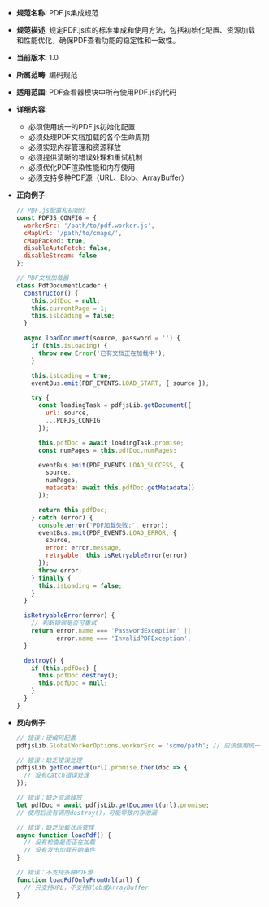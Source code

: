 - **规范名称**: PDF.js集成规范
- **规范描述**: 规定PDF.js库的标准集成和使用方法，包括初始化配置、资源加载和性能优化，确保PDF查看功能的稳定性和一致性。
- **当前版本**: 1.0
- **所属范畴**: 编码规范
- **适用范围**: PDF查看器模块中所有使用PDF.js的代码
- **详细内容**: 
  - 必须使用统一的PDF.js初始化配置
  - 必须处理PDF文档加载的各个生命周期
  - 必须实现内存管理和资源释放
  - 必须提供清晰的错误处理和重试机制
  - 必须优化PDF渲染性能和内存使用
  - 必须支持多种PDF源（URL、Blob、ArrayBuffer）

- **正向例子**:
  ```javascript
  // PDF.js配置和初始化
  const PDFJS_CONFIG = {
    workerSrc: '/path/to/pdf.worker.js',
    cMapUrl: '/path/to/cmaps/',
    cMapPacked: true,
    disableAutoFetch: false,
    disableStream: false
  };

  // PDF文档加载器
  class PdfDocumentLoader {
    constructor() {
      this.pdfDoc = null;
      this.currentPage = 1;
      this.isLoading = false;
    }

    async loadDocument(source, password = '') {
      if (this.isLoading) {
        throw new Error('已有文档正在加载中');
      }

      this.isLoading = true;
      eventBus.emit(PDF_EVENTS.LOAD_START, { source });

      try {
        const loadingTask = pdfjsLib.getDocument({
          url: source,
          ...PDFJS_CONFIG
        });

        this.pdfDoc = await loadingTask.promise;
        const numPages = this.pdfDoc.numPages;

        eventBus.emit(PDF_EVENTS.LOAD_SUCCESS, {
          source,
          numPages,
          metadata: await this.pdfDoc.getMetadata()
        });

        return this.pdfDoc;
      } catch (error) {
        console.error('PDF加载失败:', error);
        eventBus.emit(PDF_EVENTS.LOAD_ERROR, {
          source,
          error: error.message,
          retryable: this.isRetryableError(error)
        });
        throw error;
      } finally {
        this.isLoading = false;
      }
    }

    isRetryableError(error) {
      // 判断错误是否可重试
      return error.name === 'PasswordException' || 
             error.name === 'InvalidPDFException';
    }

    destroy() {
      if (this.pdfDoc) {
        this.pdfDoc.destroy();
        this.pdfDoc = null;
      }
    }
  }
  ```

- **反向例子**:
  ```javascript
  // 错误：硬编码配置
  pdfjsLib.GlobalWorkerOptions.workerSrc = 'some/path'; // 应该使用统一配置
  
  // 错误：缺乏错误处理
  pdfjsLib.getDocument(url).promise.then(doc => {
    // 没有catch错误处理
  });
  
  // 错误：缺乏资源释放
  let pdfDoc = await pdfjsLib.getDocument(url).promise;
  // 使用后没有调用destroy()，可能导致内存泄漏
  
  // 错误：缺乏加载状态管理
  async function loadPdf() {
    // 没有检查是否正在加载
    // 没有发出加载开始事件
  }
  
  // 错误：不支持多种PDF源
  function loadPdfOnlyFromUrl(url) {
    // 只支持URL，不支持Blob或ArrayBuffer
  }
  ```